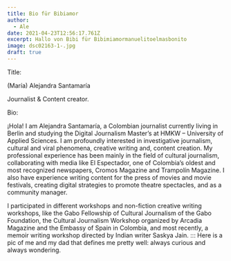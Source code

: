 ```yaml
---
title: Bio für Bibiamor
author:
  - Ale
date: 2021-04-23T12:56:17.761Z
excerpt: Hallo von Bibi für Bibimiamormanuelitoelmasbonito
image: dsc02163-1-.jpg
draft: true
---
```

Title:

(María) Alejandra Santamaría

Journalist & Content creator. 

Bio: 

¡Hola! I am Alejandra Santamaría, a Colombian journalist currently living in Berlin and studying the Digital Journalism Master’s at HMKW – University of Applied Sciences.
I am profoundly interested in investigative journalism, cultural and viral phenomena, creative writing and, content creation. 
My professional experience has been mainly in the field of cultural journalism, collaborating with media like El Espectador, one of Colombia’s oldest and most recognized newspapers, Cromos Magazine and Trampolín Magazine. I also have experience writing content for the press of movies and movie festivals, creating digital strategies to promote theatre spectacles, and as a community manager. 

I participated in different workshops and non-fiction creative writing workshops, like the Gabo Fellowship of Cultural Journalism of the Gabo Foundation, the Cultural Journalism Workshop organized by Arcadia Magazine and the Embassy of Spain in Colombia, and most recently, a memoir writing workshop directed by Indian writer Saskya Jain. 
:::
Here is a pic of me and my dad that defines me pretty well: always curious and always wondering.